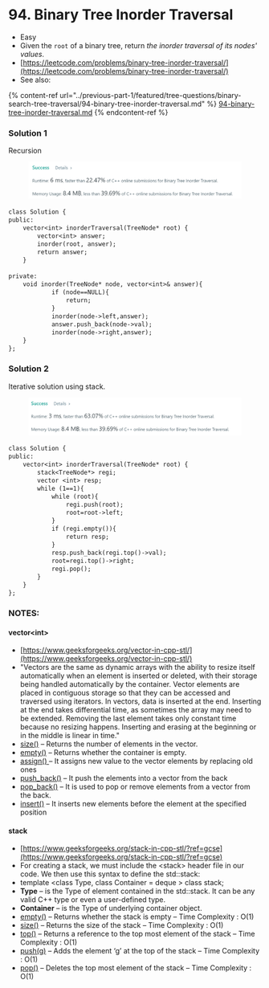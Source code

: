 # 94. Binary Tree Inorder Traversal

* Easy
* Given the `root` of a binary tree, return _the inorder traversal of its nodes' values_.
* [https://leetcode.com/problems/binary-tree-inorder-traversal/](https://leetcode.com/problems/binary-tree-inorder-traversal/)
* See also:

{% content-ref url="../previous-part-1/featured/tree-questions/binary-search-tree-traversal/94-binary-tree-inorder-traversal.md" %}
[94-binary-tree-inorder-traversal.md](../previous-part-1/featured/tree-questions/binary-search-tree-traversal/94-binary-tree-inorder-traversal.md)
{% endcontent-ref %}

### Solution 1

Recursion

<figure><img src="../.gitbook/assets/image (50).png" alt=""><figcaption></figcaption></figure>

```markup
class Solution {
public:
    vector<int> inorderTraversal(TreeNode* root) {
        vector<int> answer;
        inorder(root, answer);
        return answer;
    }
    
private: 
    void inorder(TreeNode* node, vector<int>& answer){
            if (node==NULL){
                return;
            }
            inorder(node->left,answer);
            answer.push_back(node->val);
            inorder(node->right,answer);
    }
};
```

### Solution 2

Iterative solution using stack.

<figure><img src="../.gitbook/assets/image (26).png" alt=""><figcaption></figcaption></figure>

```
class Solution {
public:
    vector<int> inorderTraversal(TreeNode* root) {
        stack<TreeNode*> regi;
        vector <int> resp;
        while (1==1){
            while (root){
                regi.push(root);
                root=root->left;
            }
            if (regi.empty()){
                return resp;
            }
            resp.push_back(regi.top()->val);
            root=regi.top()->right;
            regi.pop();
        }
    }
};
```

### NOTES:

#### vector\<int>

* [https://www.geeksforgeeks.org/vector-in-cpp-stl/](https://www.geeksforgeeks.org/vector-in-cpp-stl/)
* "Vectors are the same as dynamic arrays with the ability to resize itself automatically when an element is inserted or deleted, with their storage being handled automatically by the container. Vector elements are placed in contiguous storage so that they can be accessed and traversed using iterators. In vectors, data is inserted at the end. Inserting at the end takes differential time, as sometimes the array may need to be extended. Removing the last element takes only constant time because no resizing happens. Inserting and erasing at the beginning or in the middle is linear in time."
* [size()](https://www.geeksforgeeks.org/vectorempty-vectorsize-c-stl/) – Returns the number of elements in the vector.
* [empty()](https://www.geeksforgeeks.org/vectorempty-vectorsize-c-stl/) – Returns whether the container is empty.
* [assign() ](https://www.geeksforgeeks.org/vector-assign-in-c-stl/)– It assigns new value to the vector elements by replacing old ones
* [push\_back()](https://www.geeksforgeeks.org/vectorpush\_back-vectorpop\_back-c-stl/) – It push the elements into a vector from the back
* [pop\_back()](https://www.geeksforgeeks.org/vectorpush\_back-vectorpop\_back-c-stl/) – It is used to pop or remove elements from a vector from the back.
* [insert()](https://www.geeksforgeeks.org/vector-insert-function-in-c-stl/) – It inserts new elements before the element at the specified position

#### stack&#x20;

* [https://www.geeksforgeeks.org/stack-in-cpp-stl/?ref=gcse](https://www.geeksforgeeks.org/stack-in-cpp-stl/?ref=gcse)
* For creating  a stack, we must include the \<stack> header file in our code. We then use this syntax to define the std::stack:
* template \<class Type, class Container = deque > class stack;
* **Type** – is the Type of element contained in the std::stack. It can be any valid C++ type or even a user-defined type.
* **Container** – is the Type of underlying container object.
* [empty()](https://www.geeksforgeeks.org/stack-empty-and-stack-size-in-c-stl/) – Returns whether the stack is empty – Time Complexity : O(1)&#x20;
* [size()](https://www.geeksforgeeks.org/stack-empty-and-stack-size-in-c-stl/) – Returns the size of the stack – Time Complexity : O(1)&#x20;
* [top()](https://www.geeksforgeeks.org/stack-top-c-stl/) – Returns a reference to the top most element of the stack – Time Complexity : O(1)&#x20;
* [push(g)](https://www.geeksforgeeks.org/stack-push-and-pop-in-c-stl/) – Adds the element ‘g’ at the top of the stack – Time Complexity : O(1)&#x20;
* [pop()](https://www.geeksforgeeks.org/stack-push-and-pop-in-c-stl/) – Deletes the top most element of the stack – Time Complexity : O(1)&#x20;
